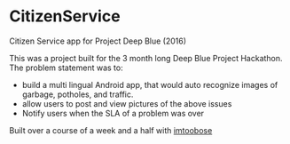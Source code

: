 # CitizenService
Citizen Service app for Project Deep Blue (2016)


This was a project built for the 3 month long Deep Blue Project Hackathon.
The problem statement was to:

- build a multi lingual Android app, that would auto recognize images of garbage, potholes, and traffic. 
- allow users to post and view pictures of the above issues
- Notify users when the SLA of a problem was over

Built over a course of a week and a half with [imtoobose](https://github.com/imtoobose)

